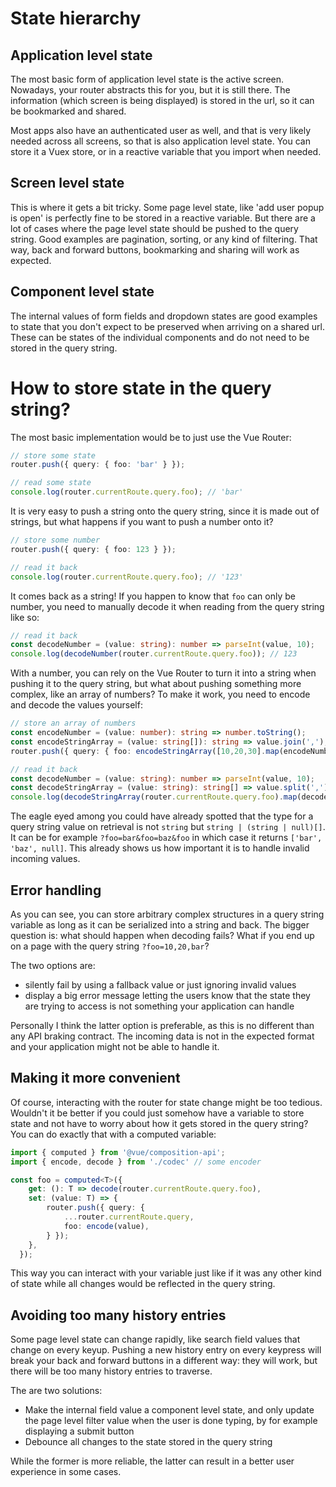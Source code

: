 # State hierarchy

## Application level state

The most basic form of application level state is the active screen. Nowadays, your router abstracts this for you, but it is still there. The information (which screen is being displayed) is stored in the url, so it can be bookmarked and shared.

Most apps also have an authenticated user as well, and that is very likely needed across all screens, so that is also application level state. You can store it a Vuex store, or in a reactive variable that you import when needed.


## Screen level state

This is where it gets a bit tricky. Some page level state, like 'add user popup is open' is perfectly fine to be stored in a reactive variable. But there are a lot of cases where the page level state should be pushed to the query string. Good examples are pagination, sorting, or any kind of filtering. That way, back and forward buttons, bookmarking and sharing will work as expected.


## Component level state

The internal values of form fields and dropdown states are good examples to state that you don't expect to be preserved when arriving on a shared url. These can be states of the individual components and do not need to be stored in the query string.


# How to store state in the query string?

The most basic implementation would be to just use the Vue Router:

```ts
// store some state
router.push({ query: { foo: 'bar' } });

// read some state
console.log(router.currentRoute.query.foo); // 'bar'
```

It is very easy to push a string onto the query string, since it is made out of strings, but what happens if you want to push a number onto it?

```ts
// store some number
router.push({ query: { foo: 123 } });

// read it back
console.log(router.currentRoute.query.foo); // '123'
```

It comes back as a string! If you happen to know that `foo` can only be number, you need to manually decode it when reading from the query string like so:

```ts
// read it back
const decodeNumber = (value: string): number => parseInt(value, 10);
console.log(decodeNumber(router.currentRoute.query.foo)); // 123
```

With a number, you can rely on the Vue Router to turn it into a string when pushing it to the query string, but what about pushing something more complex, like an array of numbers? To make it work, you need to encode and decode the values yourself:

```ts
// store an array of numbers
const encodeNumber = (value: number): string => number.toString();
const encodeStringArray = (value: string[]): string => value.join(',');
router.push({ query: { foo: encodeStringArray([10,20,30].map(encodeNumber)) } });

// read it back
const decodeNumber = (value: string): number => parseInt(value, 10);
const decodeStringArray = (value: string): string[] => value.split(',');
console.log(decodeStringArray(router.currentRoute.query.foo).map(decodeNumber)); // [10, 20, 30];
```

The eagle eyed among you could have already spotted that the type for a query string value on retrieval is not `string` but `string | (string | null)[]`. It can be for example `?foo=bar&foo=baz&foo` in which case it returns `['bar', 'baz', null]`. This already shows us how important it is to handle invalid incoming values.

## Error handling

As you can see, you can store arbitrary complex structures in a query string variable as long as it can be serialized into a string and back. The bigger question is: what should happen when decoding fails? What if you end up on a page with the query string `?foo=10,20,bar`? 

The two options are:

- silently fail by using a fallback value or just ignoring invalid values
- display a big error message letting the users know that the state they are trying to access is not something your application can handle

Personally I think the latter option is preferable, as this is no different than any API braking contract. The incoming data is not in the expected format and your application might not be able to handle it.

## Making it more convenient

Of course, interacting with the router for state change might be too tedious. Wouldn't it be better if you could just somehow have a variable to store state and not have to worry about how it gets stored in the query string? You can do exactly that with a computed variable:

```ts
import { computed } from '@vue/composition-api';
import { encode, decode } from './codec' // some encoder

const foo = computed<T>({
    get: (): T => decode(router.currentRoute.query.foo),
    set: (value: T) => {
        router.push({ query: {
            ...router.currentRoute.query,
            foo: encode(value),
        } });
    },
  });
```

This way you can interact with your variable just like if it was any other kind of state while all changes would be reflected in the query string.

## Avoiding too many history entries

Some page level state can change rapidly, like search field values that change on every keyup. Pushing a new history entry on every keypress will break your back and forward buttons in a different way: they will work, but there will be too many history entries to traverse.

The are two solutions:

- Make the internal field value a component level state, and only update the page level filter value when the user is done typing, by for example displaying a submit button
- Debounce all changes to the state stored in the query string

While the former is more reliable, the latter can result in a better user experience in some cases.
